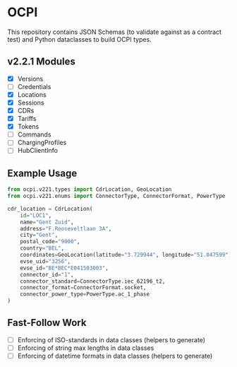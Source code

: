 # OCPI

This repository contains JSON Schemas (to validate against as a contract test) and Python dataclasses to build OCPI types.

## v2.2.1 Modules
- [x] Versions
- [ ] Credentials
- [x] Locations
- [x] Sessions
- [x] CDRs
- [x] Tariffs
- [x] Tokens
- [ ] Commands
- [ ] ChargingProfiles
- [ ] HubClientInfo

## Example Usage
```python
from ocpi.v221.types import CdrLocation, GeoLocation
from ocpi.v221.enums import ConnectorType, ConnectorFormat, PowerType

cdr_location = CdrLocation(
    id="LOC1",
    name="Gent Zuid",
    address="F.Rooseveltlaan 3A",
    city="Gent",
    postal_code="9000",
    country="BEL",
    coordinates=GeoLocation(latitude="3.729944", longitude="51.047599"),
    evse_uid="3256",
    evse_id="BE*BEC*E041503003",
    connector_id="1",
    connector_standard=ConnectorType.iec_62196_t2,
    connector_format=ConnectorFormat.socket,
    connector_power_type=PowerType.ac_1_phase
)
```

## Fast-Follow Work
- [ ] Enforcing of ISO-standards in data classes (helpers to generate)
- [ ] Enforcing of string max lengths in data classes
- [ ] Enforcing of datetime formats in data classes (helpers to generate)